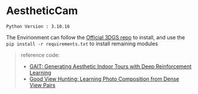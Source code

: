 # AestheticCam

```
Python Version : 3.10.16
```

The Envirionment can follow the [Official 3DGS repo](https://github.com/graphdeco-inria/gaussian-splatting) to install, and use the `pip install -r requirements.txt` to install remaining modules


> reference code:
> - [GAIT: Generating Aesthetic Indoor Tours with Deep Reinforcement Learning](https://github.com/desaixie/gait)
> - [Good View Hunting: Learning Photo Composition from Dense View Pairs](https://github.com/zijunwei/ViewEvaluationNet)